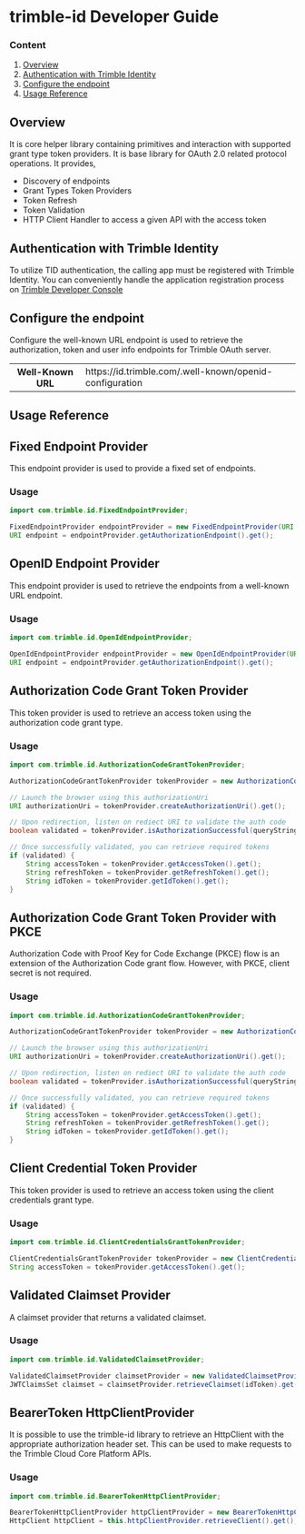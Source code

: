 # trimble-id Developer Guide

### Content

1. [Overview](#overview)
2. [Authentication with Trimble Identity](#identity)
3. [Configure the endpoint](#configure-endpoint)
4. [Usage Reference](#code-snippets)

## <a name="overview">Overview</a> ##

It is core helper library containing primitives and interaction with supported grant type token providers. It is base library for OAuth 2.0 related protocol operations. It provides, 

- Discovery of endpoints
- Grant Types Token Providers
- Token Refresh
- Token Validation
- HTTP Client Handler to access a given API with the access token


## <a name="identity">Authentication with Trimble Identity</a> ##

To utilize TID authentication, the calling app must be registered with Trimble Identity. You can conveniently handle the application registration process on [Trimble Developer Console](https://developer.console.trimble.com)

## <a name="configure-endpoint">Configure the endpoint</a> ##

Configure the well-known URL endpoint is used to retrieve the authorization, token and user info endpoints for Trimble OAuth server. 

<table>
    <tbody>
        <tr>
            <th>Well-Known URL</th>
            <td>https://id.trimble.com/.well-known/openid-configuration</td>
        </tr>
    </tbody>
  </table>

## <a name="code-snippets">Usage Reference</a> ##

## Fixed Endpoint Provider

This endpoint provider is used to provide a fixed set of endpoints.

### Usage
```java
import com.trimble.id.FixedEndpointProvider;

FixedEndpointProvider endpointProvider = new FixedEndpointProvider(URI.create("https://authorization.url"), URI.create("https://token.url"));
URI endpoint = endpointProvider.getAuthorizationEndpoint().get();
```

## OpenID Endpoint Provider

This endpoint provider is used to retrieve the endpoints from a well-known URL endpoint.

### Usage
```java
import com.trimble.id.OpenIdEndpointProvider;

OpenIdEndpointProvider endpointProvider = new OpenIdEndpointProvider(URI.create("https://id.trimble.com/.well-known/openid-configuration"));
URI endpoint = endpointProvider.getAuthorizationEndpoint().get();
```

## Authorization Code Grant Token Provider

This token provider is used to retrieve an access token using the authorization code grant type.

### Usage
```java
import com.trimble.id.AuthorizationCodeGrantTokenProvider;

AuthorizationCodeGrantTokenProvider tokenProvider = new AuthorizationCodeGrantTokenProvider(endpointProvider, "clientId", "https://redirect.url").withClientSecret("clientSecret").withScopes(new String[] { "scope" });

// Launch the browser using this authorizationUri
URI authorizationUri = tokenProvider.createAuthorizationUri().get();

// Upon redirection, listen on rediect URI to validate the auth code
boolean validated = tokenProvider.isAuthorizationSuccessful(queryString);

// Once successfully validated, you can retrieve required tokens
if (validated) {
    String accessToken = tokenProvider.getAccessToken().get();
    String refreshToken = tokenProvider.getRefreshToken().get();
    String idToken = tokenProvider.getIdToken().get();
}
```

## Authorization Code Grant Token Provider with PKCE

Authorization Code with Proof Key for Code Exchange (PKCE) flow is an extension of the Authorization Code grant flow. However, with PKCE, client secret is not required.

### Usage
```java
import com.trimble.id.AuthorizationCodeGrantTokenProvider;

AuthorizationCodeGrantTokenProvider tokenProvider = new AuthorizationCodeGrantTokenProvider(endpointProvider, "clientId", "https://redirect.url").withProofKeyForCodeExchange().withScopes(new String[] { "scope" });

// Launch the browser using this authorizationUri
URI authorizationUri = tokenProvider.createAuthorizationUri().get();

// Upon redirection, listen on rediect URI to validate the auth code
boolean validated = tokenProvider.isAuthorizationSuccessful(queryString);

// Once successfully validated, you can retrieve required tokens
if (validated) {
    String accessToken = tokenProvider.getAccessToken().get();
    String refreshToken = tokenProvider.getRefreshToken().get();
    String idToken = tokenProvider.getIdToken().get();
}
```

## Client Credential Token Provider

This token provider is used to retrieve an access token using the client credentials grant type.

### Usage
```java
import com.trimble.id.ClientCredentialsGrantTokenProvider;

ClientCredentialsGrantTokenProvider tokenProvider = new ClientCredentialsGrantTokenProvider(endpointProvider, "clientId", "clientSecret").withScopes(new String[] { "scope" });
String accessToken = tokenProvider.getAccessToken().get();
```

## Validated Claimset Provider

A claimset provider that returns a validated claimset.

### Usage
```java
import com.trimble.id.ValidatedClaimsetProvider;

ValidatedClaimsetProvider claimsetProvider = new ValidatedClaimsetProvider(keysetProvider);
JWTClaimsSet claimset = claimsetProvider.retrieveClaimset(idToken).get();
```

## BearerToken HttpClientProvider

It is possible to use the trimble-id library to retrieve an HttpClient with the appropriate authorization header set. This can be used to make requests to the Trimble Cloud Core Platform APIs.

### Usage
```java
import com.trimble.id.BearerTokenHttpClientProvider;

BearerTokenHttpClientProvider httpClientProvider = new BearerTokenHttpClientProvider(tokenProvider, baseUri);
HttpClient httpClient = this.httpClientProvider.retrieveClient().get();
```